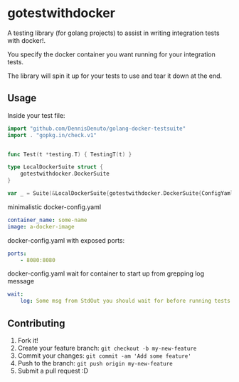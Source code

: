 # gotestwithdocker

A testing library (for golang projects) to assist in writing integration tests with docker!.

You specify the docker container you want running for your integration tests.

The library will spin it up for your tests to use and tear it down at the end.

## Usage

Inside your test file:
```go
import "github.com/DennisDenuto/golang-docker-testsuite"
import . "gopkg.in/check.v1"


func Test(t *testing.T) { TestingT(t) }

type LocalDockerSuite struct {
	gotestwithdocker.DockerSuite
}

var _ = Suite(&LocalDockerSuite{gotestwithdocker.DockerSuite{ConfigYaml: "./docker-config.yaml"}})
```
minimalistic docker-config.yaml
```yaml
container_name: some-name
image: a-docker-image
```
docker-config.yaml with exposed ports:
```yaml
ports:
	- 8080:8080
```
docker-config.yaml wait for container to start up from grepping log message
```yaml
wait:
	log: Some msg from StdOut you should wait for before running tests
```
## Contributing

1. Fork it!
2. Create your feature branch: `git checkout -b my-new-feature`
3. Commit your changes: `git commit -am 'Add some feature'`
4. Push to the branch: `git push origin my-new-feature`
5. Submit a pull request :D

